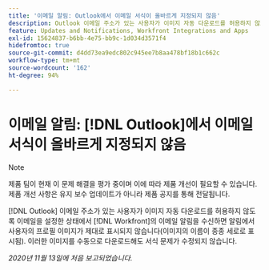 ```yaml
---
title: '이메일 알림: Outlook에서 이메일 서식이 올바르게 지정되지 않음'
description: Outlook 이메일 주소가 있는 사용자가 이미지 자동 다운로드를 허용하지 않도록 이메일을 설정한 상태에서  [!DNL Workfront]의 이메일 알림을 수신하면 알림에서 사용자의 프로필 이미지가 제대로 표시되지 않습니다(이미지의 이름이 종종 세로로 표시됨). 이러한 이미지를 수동으로 다운로드해도 서식 문제가 수정되지 않습니다.
feature: Updates and Notifications, Workfront Integrations and Apps
exl-id: 15624837-b6bb-4e75-bb9c-1d034d3571f4
hidefromtoc: true
source-git-commit: d4dd73ea9edc802c945ee7b8aa478bf18b1c662c
workflow-type: tm+mt
source-wordcount: '162'
ht-degree: 94%

---
```


# 이메일 알림: [!DNL Outlook]에서 이메일 서식이 올바르게 지정되지 않음

<!--Issue created by request-->

>[!NOTE]
>
>제품 팀이 현재 이 문제 해결을 평가 중이며 이에 따라 제품 개선이 필요할 수 있습니다. 제품 개선 사항은 유지 보수 업데이트가 아니라 제품 공지를 통해 전달됩니다.

[!DNL Outlook] 이메일 주소가 있는 사용자가 이미지 자동 다운로드를 허용하지 않도록 이메일을 설정한 상태에서 [!DNL Workfront]의 이메일 알림을 수신하면 알림에서 사용자의 프로필 이미지가 제대로 표시되지 않습니다(이미지의 이름이 종종 세로로 표시됨). 이러한 이미지를 수동으로 다운로드해도 서식 문제가 수정되지 않습니다.


_2020년 11월 13일에 처음 보고되었습니다._
